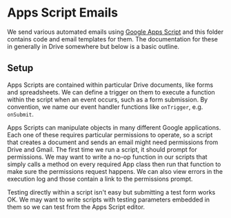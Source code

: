# Apps Script Emails

We send various automated emails using [Google Apps Script](https://developers.google.com/apps-script/reference) and this folder contains code and email templates for them. The documentation for these in generally in Drive somewhere but below is a basic outline.

## Setup

Apps Scripts are contained within particular Drive documents, like forms and spreadsheets. We can define a trigger on them to execute a function within the script when an event occurs, such as a form submission. By convention, we name our event handler functions like `onTrigger`, e.g. `onSubmit`.

Apps Scripts can manipulate objects in many different Google applications. Each one of these requires particular permissions to operate, so a script that creates a document and sends an email might need permissions from Drive and Gmail. The first time we run a script, it should prompt for permissions. We may want to write a no-op function in our scripts that simply calls a method on every required App class then run that function to make sure the permissions request happens. We can also view errors in the execution log and those contain a link to the permissions prompt.

Testing directly within a script isn't easy but submitting a test form works OK. We may want to write scripts with testing parameters embedded in them so we can test from the Apps Script editor.
